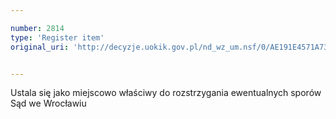 ```yaml
---

number: 2814
type: 'Register item'
original_uri: 'http://decyzje.uokik.gov.pl/nd_wz_um.nsf/0/AE191E4571A73114C12579AC0043F260?OpenDocument'


---
```


Ustala się jako miejscowo właściwy do rozstrzygania ewentualnych sporów Sąd we Wrocławiu
